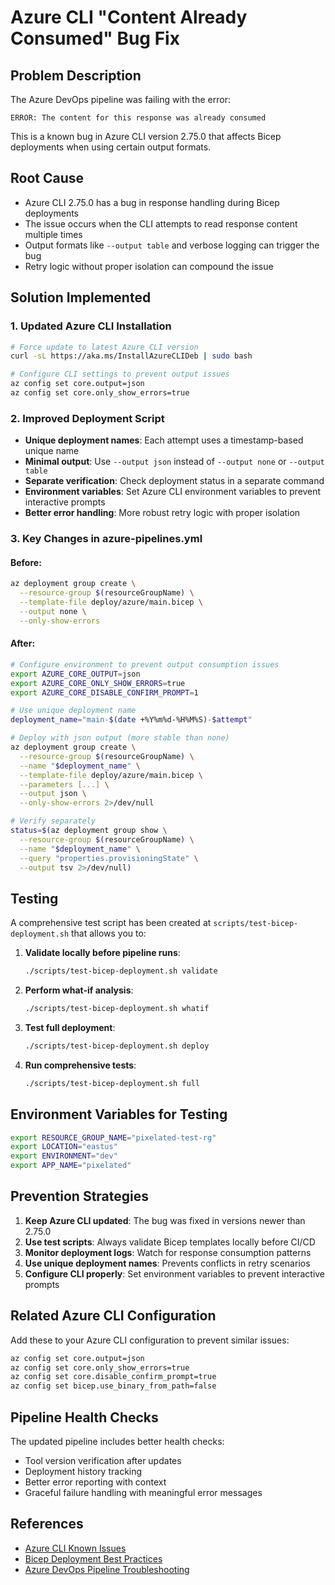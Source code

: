 # Azure CLI "Content Already Consumed" Bug Fix

## Problem Description

The Azure DevOps pipeline was failing with the error:
```text
ERROR: The content for this response was already consumed
```

This is a known bug in Azure CLI version 2.75.0 that affects Bicep deployments when using certain output formats.

## Root Cause

- Azure CLI 2.75.0 has a bug in response handling during Bicep deployments
- The issue occurs when the CLI attempts to read response content multiple times
- Output formats like `--output table` and verbose logging can trigger the bug
- Retry logic without proper isolation can compound the issue

## Solution Implemented

### 1. Updated Azure CLI Installation
```bash
# Force update to latest Azure CLI version
curl -sL https://aka.ms/InstallAzureCLIDeb | sudo bash

# Configure CLI settings to prevent output issues
az config set core.output=json
az config set core.only_show_errors=true
```

### 2. Improved Deployment Script
- **Unique deployment names**: Each attempt uses a timestamp-based unique name
- **Minimal output**: Use `--output json` instead of `--output none` or `--output table`
- **Separate verification**: Check deployment status in a separate command
- **Environment variables**: Set Azure CLI environment variables to prevent interactive prompts
- **Better error handling**: More robust retry logic with proper isolation

### 3. Key Changes in azure-pipelines.yml

#### Before:
```bash
az deployment group create \
  --resource-group $(resourceGroupName) \
  --template-file deploy/azure/main.bicep \
  --output none \
  --only-show-errors
```

#### After:
```bash
# Configure environment to prevent output consumption issues
export AZURE_CORE_OUTPUT=json
export AZURE_CORE_ONLY_SHOW_ERRORS=true
export AZURE_CORE_DISABLE_CONFIRM_PROMPT=1

# Use unique deployment name
deployment_name="main-$(date +%Y%m%d-%H%M%S)-$attempt"

# Deploy with json output (more stable than none)
az deployment group create \
  --resource-group $(resourceGroupName) \
  --name "$deployment_name" \
  --template-file deploy/azure/main.bicep \
  --parameters [...] \
  --output json \
  --only-show-errors 2>/dev/null

# Verify separately
status=$(az deployment group show \
  --resource-group $(resourceGroupName) \
  --name "$deployment_name" \
  --query "properties.provisioningState" \
  --output tsv 2>/dev/null)
```

## Testing

A comprehensive test script has been created at `scripts/test-bicep-deployment.sh` that allows you to:

1. **Validate locally before pipeline runs**:
   ```bash
   ./scripts/test-bicep-deployment.sh validate
   ```

2. **Perform what-if analysis**:
   ```bash
   ./scripts/test-bicep-deployment.sh whatif
   ```

3. **Test full deployment**:
   ```bash
   ./scripts/test-bicep-deployment.sh deploy
   ```

4. **Run comprehensive tests**:
   ```bash
   ./scripts/test-bicep-deployment.sh full
   ```

## Environment Variables for Testing

```bash
export RESOURCE_GROUP_NAME="pixelated-test-rg"
export LOCATION="eastus"
export ENVIRONMENT="dev"
export APP_NAME="pixelated"
```

## Prevention Strategies

1. **Keep Azure CLI updated**: The bug was fixed in versions newer than 2.75.0
2. **Use test scripts**: Always validate Bicep templates locally before CI/CD
3. **Monitor deployment logs**: Watch for response consumption patterns
4. **Use unique deployment names**: Prevents conflicts in retry scenarios
5. **Configure CLI properly**: Set environment variables to prevent interactive prompts

## Related Azure CLI Configuration

Add these to your Azure CLI configuration to prevent similar issues:
```bash
az config set core.output=json
az config set core.only_show_errors=true
az config set core.disable_confirm_prompt=true
az config set bicep.use_binary_from_path=false
```

## Pipeline Health Checks

The updated pipeline includes better health checks:
- Tool version verification after updates
- Deployment history tracking
- Better error reporting with context
- Graceful failure handling with meaningful error messages

## References

- [Azure CLI Known Issues](https://github.com/Azure/azure-cli/issues)
- [Bicep Deployment Best Practices](https://docs.microsoft.com/azure/azure-resource-manager/bicep/best-practices)
- [Azure DevOps Pipeline Troubleshooting](https://docs.microsoft.com/azure/devops/pipelines/troubleshooting)
